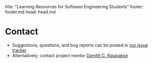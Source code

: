 <frontmatter>
  title: "Learning Resources for Software Engineering Students"
  footer: footer.md
  head: head.md
</frontmatter>

# Contact

* Suggestions, questions, and bug reports can be posted in 
  [our issue tracker](https://github.com/nus-oss/learningresources/issues)
* Alternatively, contact project mentor [Damith C. Rajapakse](http://www.comp.nus.edu.sg/~damithch)